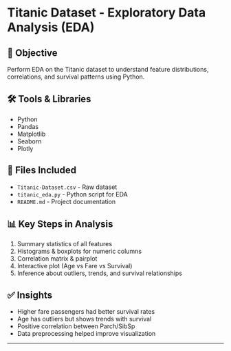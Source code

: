 # Titanic Dataset - Exploratory Data Analysis (EDA)

## 📌 Objective
Perform EDA on the Titanic dataset to understand feature distributions, correlations, and survival patterns using Python.

## 🛠️ Tools & Libraries
- Python
- Pandas
- Matplotlib
- Seaborn
- Plotly

## 📁 Files Included
- `Titanic-Dataset.csv` - Raw dataset
- `titanic_eda.py` - Python script for EDA
- `README.md` - Project documentation

## 📊 Key Steps in Analysis
1. Summary statistics of all features
2. Histograms & boxplots for numeric columns
3. Correlation matrix & pairplot
4. Interactive plot (Age vs Fare vs Survival)
5. Inference about outliers, trends, and survival relationships

## ✅ Insights
- Higher fare passengers had better survival rates
- Age has outliers but shows trends with survival
- Positive correlation between Parch/SibSp
- Data preprocessing helped improve visualization

---

